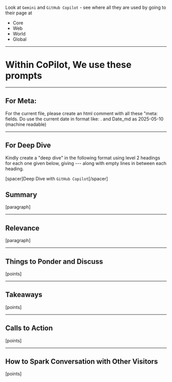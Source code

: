 Look at `Gemini` and `GitHub Copilot` - see where all they are used by going to their page at

* Core
* Web
* World
* Global

---

# Within CoPilot, We use these prompts

---

## For Meta:

For the current file, please create an html comment with all these "meta: fields. Do use the current date in format like: . and Date_md as 2025-05-10 (machine readable)

<!--//meta
About: 
Description: 
Primary Keyword: 
Related Keywords: 
Long-Tail Keywords: 
Date: 
Date_mr: 
Prompted By: `Imran`
Meta Author: `GitHub Copilot`
//meta-->

---

## For Deep Dive

Kindly create a "deep dive" in the following format using level 2 headings for each one given below, giving --- along with empty lines in between each heading.

[spacer]Deep Dive with `GitHub Copilot`[/spacer]

<!--start-engage-->

## Summary

[paragraph]

---

## Relevance

[paragraph]

---

## Things to Ponder and Discuss

[points]

---

## Takeaways

[points]

---

## Calls to Action

[points]

---

## How to Spark Conversation with Other Visitors

[points]
